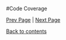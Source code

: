 #Code Coverage

[Prev Page](https://github.com/Krithika-Balan2290/Software-Testing-Techniques/blob/master/Docs/whitebox.md) | [Next Page](https://github.com/Krithika-Balan2290/Software-Testing-Techniques/blob/master/Docs/fault.md)
 
 [Back to contents](https://github.com/Krithika-Balan2290/Software-Testing-Techniques/blob/master/Index.md)
